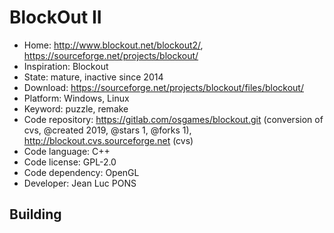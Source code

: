 # BlockOut II

- Home: http://www.blockout.net/blockout2/, https://sourceforge.net/projects/blockout/
- Inspiration: Blockout
- State: mature, inactive since 2014
- Download: https://sourceforge.net/projects/blockout/files/blockout/
- Platform: Windows, Linux
- Keyword: puzzle, remake
- Code repository: https://gitlab.com/osgames/blockout.git (conversion of cvs, @created 2019, @stars 1, @forks 1), http://blockout.cvs.sourceforge.net (cvs)
- Code language: C++
- Code license: GPL-2.0
- Code dependency: OpenGL
- Developer: Jean Luc PONS

## Building
